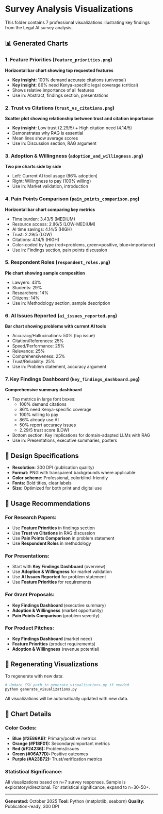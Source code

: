 # Survey Analysis Visualizations

This folder contains 7 professional visualizations illustrating key findings from the Legal AI survey analysis.

## 📊 Generated Charts

### 1. Feature Priorities (`feature_priorities.png`)
**Horizontal bar chart showing top requested features**
- **Key insight:** 100% demand accurate citations (universal)
- **Key insight:** 86% need Kenya-specific legal coverage (critical)
- Shows relative importance of all features
- Use in: Abstract, findings section, presentations

### 2. Trust vs Citations (`trust_vs_citations.png`)
**Scatter plot showing relationship between trust and citation importance**
- **Key insight:** Low trust (2.29/5) + High citation need (4.14/5)
- Demonstrates why RAG is essential
- Mean lines show average scores
- Use in: Discussion section, RAG argument

### 3. Adoption & Willingness (`adoption_and_willingness.png`)
**Two pie charts side by side**
- Left: Current AI tool usage (86% adoption)
- Right: Willingness to pay (100% willing)
- Use in: Market validation, introduction

### 4. Pain Points Comparison (`pain_points_comparison.png`)
**Horizontal bar chart comparing key metrics**
- Time burden: 3.43/5 (MEDIUM)
- Resource access: 2.86/5 (LOW-MEDIUM)
- AI time savings: 4.14/5 (HIGH)
- Trust: 2.29/5 (LOW)
- Citations: 4.14/5 (HIGH)
- Color-coded by type (red=problems, green=positive, blue=importance)
- Use in: Findings section, pain points discussion

### 5. Respondent Roles (`respondent_roles.png`)
**Pie chart showing sample composition**
- Lawyers: 43%
- Students: 29%
- Researchers: 14%
- Citizens: 14%
- Use in: Methodology section, sample description

### 6. AI Issues Reported (`ai_issues_reported.png`)
**Bar chart showing problems with current AI tools**
- Accuracy/Hallucinations: 50% (top issue)
- Citation/References: 25%
- Speed/Performance: 25%
- Relevance: 25%
- Comprehensiveness: 25%
- Trust/Reliability: 25%
- Use in: Problem statement, accuracy argument

### 7. Key Findings Dashboard (`key_findings_dashboard.png`)
**Comprehensive summary dashboard**
- Top metrics in large font boxes:
  - 100% demand citations
  - 86% need Kenya-specific coverage
  - 100% willing to pay
  - 86% already use AI
  - 50% report accuracy issues
  - 2.29/5 trust score (LOW)
- Bottom section: Key implications for domain-adapted LLMs with RAG
- Use in: Presentations, executive summaries, posters

## 🎨 Design Specifications

- **Resolution:** 300 DPI (publication quality)
- **Format:** PNG with transparent backgrounds where applicable
- **Color scheme:** Professional, colorblind-friendly
- **Fonts:** Bold titles, clear labels
- **Size:** Optimized for both print and digital use

## 📖 Usage Recommendations

### For Research Papers:
- Use **Feature Priorities** in findings section
- Use **Trust vs Citations** in RAG discussion
- Use **Pain Points Comparison** in problem statement
- Use **Respondent Roles** in methodology

### For Presentations:
- Start with **Key Findings Dashboard** (overview)
- Use **Adoption & Willingness** for market validation
- Use **AI Issues Reported** for problem statement
- Use **Feature Priorities** for requirements

### For Grant Proposals:
- **Key Findings Dashboard** (executive summary)
- **Adoption & Willingness** (market opportunity)
- **Pain Points Comparison** (problem severity)

### For Product Pitches:
- **Key Findings Dashboard** (market need)
- **Feature Priorities** (product requirements)
- **Adoption & Willingness** (revenue potential)

## 🔄 Regenerating Visualizations

To regenerate with new data:

```bash
# Update CSV path in generate_visualizations.py if needed
python generate_visualizations.py
```

All visualizations will be automatically updated with new data.

## 📐 Chart Details

### Color Codes:
- **Blue (#2E86AB):** Primary/positive metrics
- **Orange (#F18F01):** Secondary/important metrics
- **Red (#F24236):** Problems/issues
- **Green (#06A77D):** Positive outcomes
- **Purple (#A23B72):** Trust/verification metrics

### Statistical Significance:
All visualizations based on n=7 survey responses. Sample is exploratory/directional. For statistical significance, expand to n=30-50+.

---

**Generated:** October 2025
**Tool:** Python (matplotlib, seaborn)
**Quality:** Publication-ready, 300 DPI
